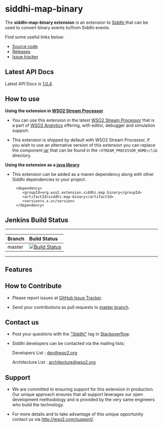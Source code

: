 siddhi-map-binary
======================================

The **siddhi-map-binary extension** is an extension to <a target="_blank" href="https://wso2.github.io/siddhi">Siddhi
</a> that  can be used to convert binary events to/from Siddhi events.

Find some useful links below:

* <a target="_blank" href="https://github.com/wso2-extensions/siddhi-map-binary">Source code</a>
* <a target="_blank" href="https://github.com/wso2-extensions/siddhi-map-binary/releases">Releases</a>
* <a target="_blank" href="https://github.com/wso2-extensions/siddhi-map-binary/issues">Issue tracker</a>

## Latest API Docs 

Latest API Docs is <a target="_blank" href="https://wso2-extensions.github.io/siddhi-map-binary/api/1.0.4">1.0.4</a>.

## How to use 

**Using the extension in <a target="_blank" href="https://github.com/wso2/product-sp">WSO2 Stream Processor</a>**

* You can use this extension in the latest <a target="_blank" href="https://github.com/wso2/product-sp/releases">WSO2 Stream Processor</a> that is a part of <a target="_blank" href="http://wso2.com/analytics?utm_source=gitanalytics&utm_campaign=gitanalytics_Jul17">WSO2 Analytics</a> offering, with editor, debugger and simulation support. 

* This extension is shipped by default with WSO2 Stream Processor, if you wish to use an alternative version of this extension you can replace the component <a target="_blank" href="https://github.com/wso2-extensions/siddhi-map-binary/releases">jar</a> that can be found in the `<STREAM_PROCESSOR_HOME>/lib` directory.

**Using the extension as a <a target="_blank" href="https://wso2.github.io/siddhi/documentation/running-as-a-java-library">java library</a>**

* This extension can be added as a maven dependency along with other Siddhi dependencies to your project.

```
     <dependency>
        <groupId>org.wso2.extension.siddhi.map.binary</groupId>
        <artifactId>siddhi-map-binary</artifactId>
        <version>x.x.x</version>
     </dependency>
```

## Jenkins Build Status

---

|  Branch | Build Status |
| :------ |:------------ | 
| master  | [![Build Status](https://wso2.org/jenkins/job/siddhi/job/siddhi-map-binary/badge/icon)](https://wso2.org/jenkins/job/siddhi/job/siddhi-map-binary/) |

---

## Features


## How to Contribute
 
  * Please report issues at <a target="_blank" href="https://github.com/wso2-extensions/siddhi-map-binary/issues">GitHub Issue Tracker</a>.
  
  * Send your contributions as pull requests to <a target="_blank" href="https://github.com/wso2-extensions/siddhi-map-binary/tree/master">master branch</a>. 
 
## Contact us 

 * Post your questions with the <a target="_blank" href="http://stackoverflow.com/search?q=siddhi">"Siddhi"</a> tag in <a target="_blank" href="http://stackoverflow.com/search?q=siddhi">Stackoverflow</a>. 
 
 * Siddhi developers can be contacted via the mailing lists:
 
    Developers List   : [dev@wso2.org](mailto:dev@wso2.org)
    
    Architecture List : [architecture@wso2.org](mailto:architecture@wso2.org)
 
## Support 

* We are committed to ensuring support for this extension in production. Our unique approach ensures that all support leverages our open development methodology and is provided by the very same engineers who build the technology. 

* For more details and to take advantage of this unique opportunity contact us via <a target="_blank" href="http://wso2.com/support?utm_source=gitanalytics&utm_campaign=gitanalytics_Jul17">http://wso2.com/support/</a>. 
